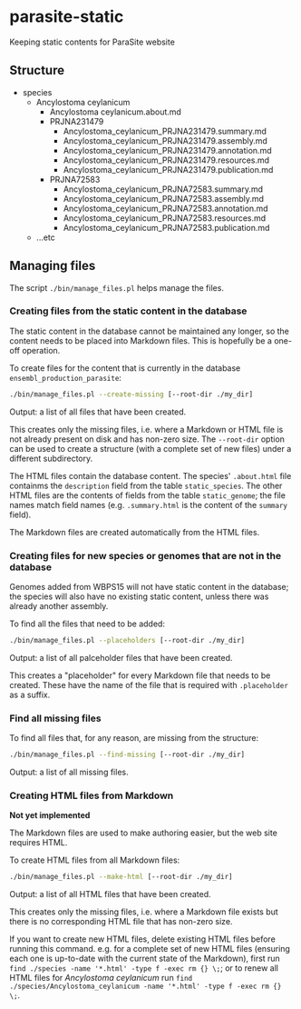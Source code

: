 # parasite-static

Keeping static contents for ParaSite website



## Structure

- species
  - Ancylostoma ceylanicum
    - Ancylostoma ceylanicum.about.md
    - PRJNA231479
      - Ancylostoma_ceylanicum_PRJNA231479.summary.md
      - Ancylostoma_ceylanicum_PRJNA231479.assembly.md
      - Ancylostoma_ceylanicum_PRJNA231479.annotation.md
      - Ancylostoma_ceylanicum_PRJNA231479.resources.md
      - Ancylostoma_ceylanicum_PRJNA231479.publication.md
    - PRJNA72583
      - Ancylostoma_ceylanicum_PRJNA72583.summary.md
      - Ancylostoma_ceylanicum_PRJNA72583.assembly.md
      - Ancylostoma_ceylanicum_PRJNA72583.annotation.md
      - Ancylostoma_ceylanicum_PRJNA72583.resources.md
      - Ancylostoma_ceylanicum_PRJNA72583.publication.md
  - ...etc



## Managing files

The script `./bin/manage_files.pl` helps manage the files.


### Creating files from the static content in the database

The static content in the database cannot be maintained any longer, so the content needs to
be placed into Markdown files.  This is hopefully be a one-off operation.

To create files for the content that is currently in the database `ensembl_production_parasite`:

```bash
./bin/manage_files.pl --create-missing [--root-dir ./my_dir]
```
Output: a list of all files that have been created.

This creates only the missing files, i.e. where a Markdown or HTML file is not already present on disk
and has non-zero size.  The `--root-dir` option can be used to create a structure (with a complete set
of new files) under a different subdirectory.

The HTML files contain the database content.  The species' `.about.html` file containms the `description` field from
the table `static_species`.  The other HTML files are the contents of fields from the table `static_genome`; the file
names match field names (e.g. `.summary.html` is the content of the `summary` field).

The Markdown files are created automatically from the HTML files.


### Creating files for new species or genomes that are not in the database

Genomes added from WBPS15 will not have static content in the database; the species will also have no existing static content,
unless there was already another assembly.

To find all the files that need to be added:

```bash
./bin/manage_files.pl --placeholders [--root-dir ./my_dir]
```
Output: a list of all palceholder files that have been created.

This creates a "placeholder" for every Markdown file that needs to be created.  These have the name of the file that is required
with `.placeholder` as a suffix.


### Find all missing files

To find all files that, for any reason, are missing from the structure:

```bash
./bin/manage_files.pl --find-missing [--root-dir ./my_dir]
```
Output: a list of all missing files.


### Creating HTML files from Markdown

**Not yet implemented**

The Markdown files are used to make authoring easier, but the web site requires HTML.

To create HTML files from all Markdown files:

```bash
./bin/manage_files.pl --make-html [--root-dir ./my_dir]
```
Output: a list of all HTML files that have been created.

This creates only the missing files, i.e. where a Markdown file exists but there is no corresponding HTML file that has non-zero size.

If you want to create new HTML files, delete existing HTML files before running this command.  e.g. for a complete
set of new HTML files (ensuring each one is up-to-date with the current state of the Markdown), first run
`find ./species -name '*.html' -type f -exec rm {} \;`; or to renew all HTML files for _Ancylostoma ceylanicum_
run `find ./species/Ancylostoma_ceylanicum -name '*.html' -type f -exec rm {} \;`.

